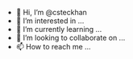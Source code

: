 - 👋 Hi, I’m @csteckhan
- 👀 I’m interested in ...
- 🌱 I’m currently learning ...
- 💞️ I’m looking to collaborate on ...
- 📫 How to reach me ...

<!---
csteckhan/csteckhan is a ✨ special ✨ repository because its `README.md` (this file) appears on your GitHub profile.
You can click the Preview link to take a look at your changes.
--->
